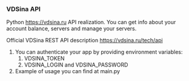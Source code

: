 ### VDSina API
Python https://vdsina.ru API realization.
You can get info about your account balance, servers and manage your servers.

Official VDSina REST API description https://vdsina.ru/tech/api

1. You can authenticate your app by providing environment variables:
   1. VDSINA_TOKEN
   2. VDSINA_LOGIN and VDSINA_PASSWORD
2. Example of usage you can find at main.py 